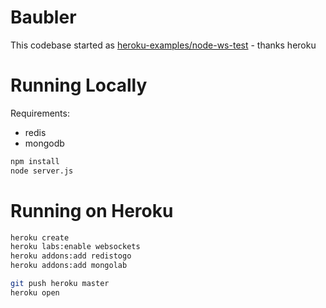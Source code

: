 # Baubler

This codebase started as [heroku-examples/node-ws-test](https://github.com/heroku-examples/node-ws-test) - thanks heroku


# Running Locally

Requirements:

* redis
* mongodb

``` bash
npm install
node server.js
```

# Running on Heroku

``` bash
heroku create
heroku labs:enable websockets
heroku addons:add redistogo
heroku addons:add mongolab

git push heroku master
heroku open
```